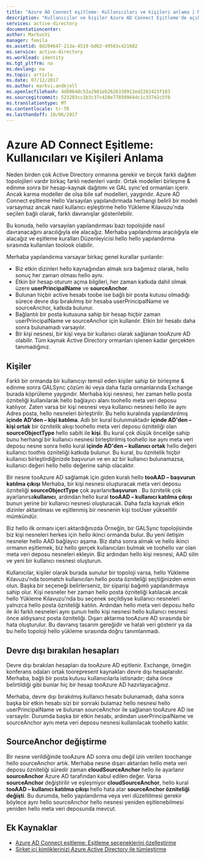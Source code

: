 ```yaml
---
title: "Azure AD Connect eşitleme: Kullanıcıları ve kişileri anlama | Microsoft Docs"
description: "Kullanıcılar ve kişiler Azure AD Connect Eşitleme'de açıklanmaktadır."
services: active-directory
documentationcenter: 
author: MarkusVi
manager: femila
ms.assetid: 8d204647-213a-4519-bd62-49563c421602
ms.service: active-directory
ms.workload: identity
ms.tgt_pltfrm: na
ms.devlang: na
ms.topic: article
ms.date: 07/12/2017
ms.author: markvi;andkjell
ms.openlocfilehash: 4d80648c53a2981eb2626338913ed2282423f183
ms.sourcegitcommit: 523283cc1b3c37c428e77850964dc1c33742c5f0
ms.translationtype: MT
ms.contentlocale: tr-TR
ms.lasthandoff: 10/06/2017
---
```

# <a name="azure-ad-connect-sync-understanding-users-and-contacts"></a>Azure AD Connect Eşitleme: Kullanıcıları ve Kişileri Anlama
Neden birden çok Active Directory ormanına gerekir ve birçok farklı dağıtım topolojileri vardır birkaç farklı nedenleri vardır. Ortak modelleri birleşme & edinme sonra bir hesap-kaynak dağıtımı ve GAL sync'ed ormanları içerir. Ancak karma modeller de olsa bile saf modelleri, yaygındır. Azure AD Connect eşitleme Hello Varsayılan yapılandırmada herhangi belirli bir modeli varsaymaz ancak nasıl kullanıcı eşleştirme hello Yükleme Kılavuzu'nda seçilen bağlı olarak, farklı davranışlar gösterilebilir.

Bu konuda, hello varsayılan yapılandırması bazı topolojide nasıl davranacağını aracılığıyla ele alacağız. Merhaba yapılandırma aracılığıyla ele alacağız ve eşitleme kuralları Düzenleyicisi hello hello yapılandırma sırasında kullanılan toolook olabilir.

Merhaba yapılandırma varsayar birkaç genel kurallar şunlardır:

* Biz etkin dizinleri hello kaynağından almak sıra bağımsız olarak, hello sonuç her zaman olması hello aynı.
* Etkin bir hesap oturum açma bilgileri, her zaman katkıda dahil olmak üzere **userPrincipalName** ve **sourceAnchor**.
* Bulunan hiçbir active hesabı toobe ise bağlı bir posta kutusu olmadığı sürece devre dışı bırakılmış bir hesaba userPrincipalName ve sourceAnchor, katkıda bulunur.
* Bağlantılı bir posta kutusuna sahip bir hesap hiçbir zaman userPrincipalName ve sourceAnchor için kullanılır. Etkin bir hesabı daha sonra bulunamadı varsayılır.
* Bir kişi nesnesi, bir kişi veya bir kullanıcı olarak sağlanan tooAzure AD olabilir. Tüm kaynak Active Directory ormanları işlenen kadar gerçekten tanımadığınız.

## <a name="contacts"></a>Kişiler
Farklı bir ormanda bir kullanıcıyı temsil eden kişiler sahip bir birleşme & edinme sonra GALSync çözüm iki veya daha fazla ormanlarında Exchange burada köprüleme yaygındır. Merhaba kişi nesnesi, her zaman hello posta özniteliği kullanılarak hello bağlayıcı alanı toohello meta veri deposu katılıyor. Zaten varsa bir kişi nesnesi veya kullanıcı nesnesi hello ile aynı Adres posta, hello nesneleri birleştirilir. Bu hello kuralında yapılandırılmış **içinde AD'den – kişi katılma**. Adlı bir kural bulunmaktadır **içinde AD'den – kişi ortak** bir öznitelik akışı toohello meta veri deposu özniteliği olan **sourceObjectType** hello sabiti ile **kişi**. Bu kural çok düşük önceliğe sahip bunu herhangi bir kullanıcı nesnesi birleştirilmiş toohello ise aynı meta veri deposu nesne sonra hello kural **içinde AD'den – kullanıcı ortak** hello değeri kullanıcı toothis özniteliği katkıda bulunur. Bu kural, bu öznitelik hiçbir kullanıcı birleştirdiğinizde başvurun ve en az bir kullanıcı bulunamazsa, kullanıcı değeri hello hello değerine sahip olacaktır.

Bir nesne tooAzure AD sağlamak için giden kuralı hello **tooAAD – başvurun katılma çıkışı** Merhaba, bir kişi nesnesi oluşturacak meta veri deposu özniteliği **sourceObjectType** çok ayarlanır**başvurun** . Bu öznitelik çok ayarlanırsa**kullanıcı**, ardından hello kural **tooAAD – kullanıcı katılma çıkışı** bunun yerine bir kullanıcı nesnesi oluşturacak.
Daha fazla kaynak etkin dizinler aktarılması ve eşitlenmiş bir nesnenin kişi tooUser yükseltilir mümkündür.

Biz hello ilk ormanı içeri aktardığınızda Örneğin, bir GALSync topolojisinde biz kişi nesneleri herkes için hello ikinci ormanda bulur. Bu yeni iletişim nesneler hello AAD bağlayıcı aşama. Biz daha sonra almak ve hello ikinci ormanın eşitlemek, biz hello gerçek kullanıcıları bulmak ve toohello var olan meta veri deposu nesneleri ekleyin. Biz ardından hello kişi nesnesi, AAD silin ve yeni bir kullanıcı nesnesi oluşturun.

Kullanıcılar, kişiler olarak burada sunulur bir topoloji varsa, hello Yükleme Kılavuzu'nda toomatch kullanıcıları hello posta özniteliği seçtiğinizden emin olun. Başka bir seçeneği belirlerseniz, bir siparişi bağımlı yapılandırmaya sahip olur. Kişi nesneler her zaman hello posta özniteliği katılacak ancak hello Yükleme Kılavuzu'nda bu seçenek seçildiyse kullanıcı nesneleri yalnızca hello posta özniteliği katılın. Ardından hello meta veri deposu hello ile iki farklı nesneleri aynı şunun hello kişi nesnesi hello kullanıcı nesnesi önce aldıysanız posta özniteliği. Dışarı aktarma tooAzure AD sırasında bir hata oluşturulur. Bu davranış tasarım gereğidir ve hatalı veri gösterir ya da bu hello topoloji hello yükleme sırasında doğru tanımlanmadı.

## <a name="disabled-accounts"></a>Devre dışı bırakılan hesapları
Devre dışı bırakılan hesapları da tooAzure AD eşitlenir. Exchange, örneğin konferans odaları ortak toorepresent kaynakları devre dışı hesaplarıdır. Merhaba, bağlı bir posta kutusu kullanıcılarla istisnadır; daha önce belirtildiği gibi bunlar hiç bir hesap tooAzure AD hazırlayacağınız.

Merhaba, devre dışı bırakılmış kullanıcı hesabı bulunamadı, daha sonra başka bir etkin hesabı sizi bir sonraki bulamaz hello nesnesi hello userPrincipalName ve bulunan sourceAnchor ile sağlanan tooAzure AD ise varsayılır. Durumda başka bir etkin hesabı, ardından userPrincipalName ve sourceAnchor aynı meta veri deposu nesnesi kullanılacak toohello katılır.

## <a name="changing-sourceanchor"></a>SourceAnchor değiştirme
Bir nesne verildiğinde tooAzure AD sonra onu değil izin verilen toochange hello sourceAnchor artık. Merhaba nesne dışarı aktarılan hello meta veri deposu özniteliği süredir zaman **cloudSourceAnchor** hello ile ayarlanır **sourceAnchor** Azure AD tarafından kabul edilen değer. Varsa **sourceAnchor** değiştirilir ve eşleşmiyor **cloudSourceAnchor**, hello kural **tooAAD – kullanıcı katılma çıkışı** hello hata atar **sourceAnchor özniteliği değişti**. Bu durumda, hello yapılandırma veya veri düzeltilmesi gerekir böylece aynı hello sourceAnchor hello nesnesi yeniden eşitlenebilmesi yeniden hello meta veri deposunda mevcut.

## <a name="additional-resources"></a>Ek Kaynaklar
* [Azure AD Connect eşitleme: Eşitleme seçeneklerini özelleştirme](active-directory-aadconnectsync-whatis.md)
* [Şirket içi kimliklerinizi Azure Active Directory ile tümleştirme](active-directory-aadconnect.md)

